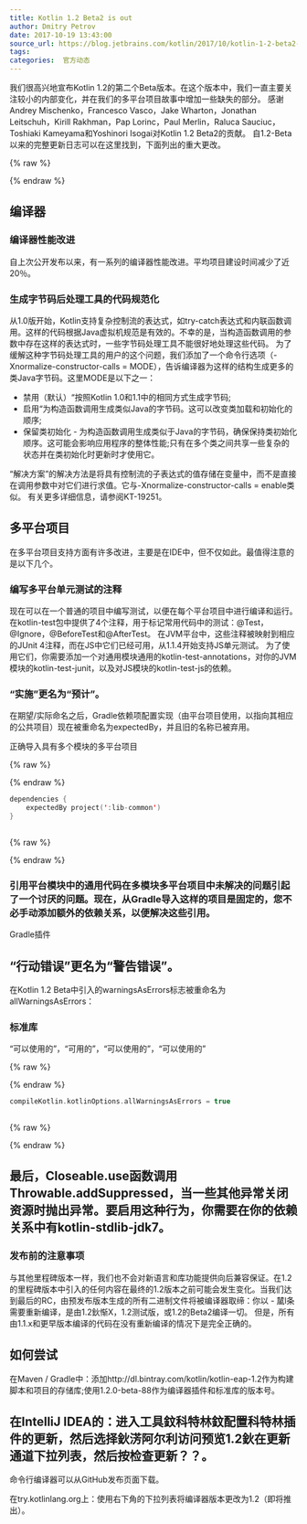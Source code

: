 ```yaml
---
title: Kotlin 1.2 Beta2 is out
author: Dmitry Petrov
date: 2017-10-19 13:43:00
source_url: https://blog.jetbrains.com/kotlin/2017/10/kotlin-1-2-beta2-is-out/
tags: 
categories:  官方动态
---
```


我们很高兴地宣布Kotlin 1.2的第二个Beta版本。在这个版本中，我们一直主要关注较小的内部变化，并在我们的多平台项目故事中增加一些缺失的部分。
感谢Andrey Mischenko，Francesco Vasco，Jake Wharton，Jonathan Leitschuh，Kirill Rakhman，Pap Lorinc，Paul Merlin，Raluca Sauciuc，Toshiaki Kameyama和Yoshinori Isogai对Kotlin 1.2 Beta2的贡献。
自1.2-Beta以来的完整更新日志可以在这里找到，下面列出的重大更改。

{% raw %}
<p><span id="more-5350"></span></p>
{% endraw %}

## 编译器

### 编译器性能改进

自上次公开发布以来，有一系列的编译器性能改进。平均项目建设时间减少了近20％。
### 生成字节码后处理工具的代码规范化

从1.0版开始，Kotlin支持复杂控制流的表达式，如try-catch表达式和内联函数调用。这样的代码根据Java虚拟机规范是有效的。不幸的是，当构造函数调用的参数中存在这样的表达式时，一些字节码处理工具不能很好地处理这些代码。
为了缓解这种字节码处理工具的用户的这个问题，我们添加了一个命令行选项（-Xnormalize-constructor-calls = MODE），告诉编译器为这样的结构生成更多的类Java字节码。这里MODE是以下之一：

* 禁用（默认）“按照Kotlin 1.0和1.1中的相同方式生成字节码;
* 启用“为构造函数调用生成类似Java的字节码。这可以改变类加载和初始化的顺序;
* 保留类初始化 - 为构造函数调用生成类似于Java的字节码，确保保持类初始化顺序。这可能会影响应用程序的整体性能;只有在多个类之间共享一些复杂的状态并在类初始化时更新时才使用它。

“解决方案”的解决方法是将具有控制流的子表达式的值存储在变量中，而不是直接在调用参数中对它们进行求值。它与-Xnormalize-constructor-calls = enable类似。
有关更多详细信息，请参阅KT-19251。
## 多平台项目

在多平台项目支持方面有许多改进，主要是在IDE中，但不仅如此。最值得注意的是以下几个。
### 编写多平台单元测试的注释

现在可以在一个普通的项目中编写测试，以便在每个平台项目中进行编译和运行。在kotlin-test包中提供了4个注释，用于标记常用代码中的测试：@Test，@Ignore，@BeforeTest和@AfterTest。
在JVM平台中，这些注释被映射到相应的JUnit 4注释，而在JS中它们已经可用，从1.1.4开始支持JS单元测试。
为了使用它们，你需要添加一个对通用模块通用的kotlin-test-annotations，对你的JVM模块的kotlin-test-junit，以及对JS模块的kotlin-test-js的依赖。
### “实施”更名为“预计”。




在期望/实际命名之后，Gradle依赖项配置实现（由平台项目使用，以指向其相应的公共项目）现在被重命名为expectedBy，并且旧的名称已被弃用。

正确导入具有多个模块的多平台项目

{% raw %}
<p></p>
{% endraw %}

```kotlin
dependencies {
    expectedBy project(':lib-common')
}
 
```

{% raw %}
<p></p>
{% endraw %}

### 引用平台模块中的通用代码在多模块多平台项目中未解决的问题引起了一个讨厌的问题。现在，从Gradle导入这样的项目是固定的，您不必手动添加额外的依赖关系，以便解决这些引用。

Gradle插件
## “行动错误”更名为“警告错误”。




在Kotlin 1.2 Beta中引入的warningsAsErrors标志被重命名为allWarningsAsErrors：

### 标准库

“可以使用的”，“可用的”，“可以使用的”，“可以使用的”

{% raw %}
<p></p>
{% endraw %}

```kotlin
compileKotlin.kotlinOptions.allWarningsAsErrors = true
 
```

{% raw %}
<p></p>
{% endraw %}

## 最后，Closeable.use函数调用Throwable.addSuppressed，当一些其他异常关闭资源时抛出异常。要启用这种行为，你需要在你的依赖关系中有kotlin-stdlib-jdk7。

### 发布前的注意事项

与其他里程碑版本一样，我们也不会对新语言和库功能提供向后兼容保证。在1.2的里程碑版本中引入的任何内容在最终的1.2版本之前可能会发生变化。当我们达到最后的RC，由预发布版本生成的所有二进制文件将被编译器取缔：你以 - 檒l条需要重新编译，是由1.2鈥惭X，1.2测试版，或1.2的Beta2编译一切。
但是，所有由1.1.x和更早版本编译的代码在没有重新编译的情况下是完全正确的。
## 如何尝试

在Maven / Gradle中：添加http://dl.bintray.com/kotlin/kotlin-eap-1.2作为构建脚本和项目的存储库;使用1.2.0-beta-88作为编译器插件和标准库的版本号。
## 在IntelliJ IDEA的：进入工具鈫科特林鈫配置科特林插件的更新，然后选择鈥淓阿尔利访问预览1.2鈥在更新通道下拉列表，然后按检查更新？？。
命令行编译器可以从GitHub发布页面下载。

在try.kotlinlang.org上：使用右下角的下拉列表将编译器版本更改为1.2（即将推出）。
